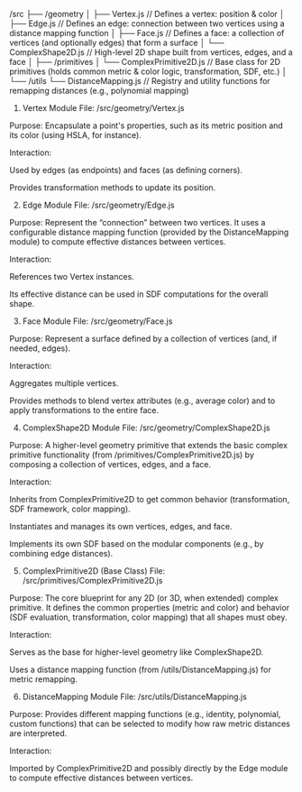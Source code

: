 /src
├── /geometry
│ ├── Vertex.js // Defines a vertex: position & color
│ ├── Edge.js // Defines an edge: connection between two vertices using a distance mapping function
│ ├── Face.js // Defines a face: a collection of vertices (and optionally edges) that form a surface
│ └── ComplexShape2D.js // High-level 2D shape built from vertices, edges, and a face
│
├── /primitives
│ └── ComplexPrimitive2D.js // Base class for 2D primitives (holds common metric & color logic, transformation, SDF, etc.)
│
└── /utils
└── DistanceMapping.js // Registry and utility functions for remapping distances (e.g., polynomial mapping)

1. Vertex Module
   File: /src/geometry/Vertex.js

Purpose: Encapsulate a point's properties, such as its metric position and its color (using HSLA, for instance).

Interaction:

Used by edges (as endpoints) and faces (as defining corners).

Provides transformation methods to update its position.

2. Edge Module
   File: /src/geometry/Edge.js

Purpose: Represent the “connection” between two vertices. It uses a configurable distance mapping function (provided by the DistanceMapping module) to compute effective distances between vertices.

Interaction:

References two Vertex instances.

Its effective distance can be used in SDF computations for the overall shape.

3. Face Module
   File: /src/geometry/Face.js

Purpose: Represent a surface defined by a collection of vertices (and, if needed, edges).

Interaction:

Aggregates multiple vertices.

Provides methods to blend vertex attributes (e.g., average color) and to apply transformations to the entire face.

4. ComplexShape2D Module
   File: /src/geometry/ComplexShape2D.js

Purpose: A higher-level geometry primitive that extends the basic complex primitive functionality (from /primitives/ComplexPrimitive2D.js) by composing a collection of vertices, edges, and a face.

Interaction:

Inherits from ComplexPrimitive2D to get common behavior (transformation, SDF framework, color mapping).

Instantiates and manages its own vertices, edges, and face.

Implements its own SDF based on the modular components (e.g., by combining edge distances).

5. ComplexPrimitive2D (Base Class)
   File: /src/primitives/ComplexPrimitive2D.js

Purpose: The core blueprint for any 2D (or 3D, when extended) complex primitive. It defines the common properties (metric and color) and behavior (SDF evaluation, transformation, color mapping) that all shapes must obey.

Interaction:

Serves as the base for higher-level geometry like ComplexShape2D.

Uses a distance mapping function (from /utils/DistanceMapping.js) for metric remapping.

6. DistanceMapping Module
   File: /src/utils/DistanceMapping.js

Purpose: Provides different mapping functions (e.g., identity, polynomial, custom functions) that can be selected to modify how raw metric distances are interpreted.

Interaction:

Imported by ComplexPrimitive2D and possibly directly by the Edge module to compute effective distances between vertices.
